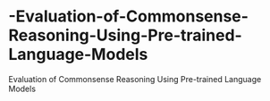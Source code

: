 # -Evaluation-of-Commonsense-Reasoning-Using-Pre-trained-Language-Models
 Evaluation of Commonsense Reasoning Using Pre-trained Language Models
